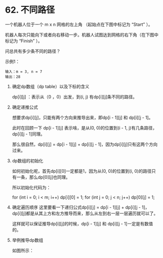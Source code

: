 # 62. 不同路径
一个机器人位于一个 m x n 网格的左上角 （起始点在下图中标记为 “Start” ）。

机器人每次只能向下或者向右移动一步。机器人试图达到网格的右下角（在下图中标记为 “Finish” ）。

问总共有多少条不同的路径？

示例1：

    输入：m = 3, n = 7
    输出：28
  
1. 确定dp数组（dp table）以及下标的含义

    dp[i][j] ：表示从（0 ，0）出发，到(i, j) 有dp[i][j]条不同的路径。

2. 确定递推公式

    想要求dp[i][j]，只能有两个方向来推导出来，即dp[i - 1][j] 和 dp[i][j - 1]。

    此时在回顾一下 dp[i - 1][j] 表示啥，是从(0, 0)的位置到(i - 1, j)有几条路径，dp[i][j - 1]同理。

    那么很自然，dp[i][j] = dp[i - 1][j] + dp[i][j - 1]，因为dp[i][j]只有这两个方向过来。

3. dp数组的初始化

    如何初始化呢，首先dp[i][0]一定都是1，因为从(0, 0)的位置到(i, 0)的路径只有一条，那么dp[0][j]也同理。

    所以初始化代码为：

      for (int i = 0; i < m; i++) dp[i][0] = 1;
      for (int j = 0; j < n; j++) dp[0][j] = 1;
    
4. 确定遍历顺序
    这里要看一下递归公式dp[i][j] = dp[i - 1][j] + dp[i][j - 1]，dp[i][j]都是从其上方和左方推导而来，那么从左到右一层一层遍历就可以了。

    这样就可以保证推导dp[i][j]的时候，dp[i - 1][j] 和 dp[i][j - 1]一定是有数值的。

5. 举例推导dp数组

    如图所示：
    
